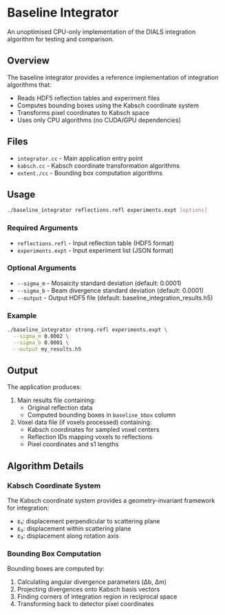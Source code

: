 # Baseline Integrator

An unoptimised CPU-only implementation of the DIALS integration algorithm for testing and comparison.

## Overview

The baseline integrator provides a reference implementation of integration algorithms that:
- Reads HDF5 reflection tables and experiment files
- Computes bounding boxes using the Kabsch coordinate system
- Transforms pixel coordinates to Kabsch space
- Uses only CPU algorithms (no CUDA/GPU dependencies)

## Files

- `integrator.cc` - Main application entry point
- `kabsch.cc` - Kabsch coordinate transformation algorithms
- `extent./cc` - Bounding box computation algorithms

## Usage

```bash
./baseline_integrator reflections.refl experiments.expt [options]
```

### Required Arguments
- `reflections.refl` - Input reflection table (HDF5 format)
- `experiments.expt` - Input experiment list (JSON format)

### Optional Arguments
- `--sigma_m` - Mosaicity standard deviation (default: 0.0001)
- `--sigma_b` - Beam divergence standard deviation (default: 0.0001)
- `--output` - Output HDF5 file (default: baseline_integration_results.h5)

### Example

```bash
./baseline_integrator strong.refl experiments.expt \
  --sigma_m 0.0002 \
  --sigma_b 0.0001 \
  --output my_results.h5
```

## Output

The application produces:
1. Main results file containing:
   - Original reflection data
   - Computed bounding boxes in `baseline_bbox` column
2. Voxel data file (if voxels processed) containing:
   - Kabsch coordinates for sampled voxel centers
   - Reflection IDs mapping voxels to reflections
   - Pixel coordinates and s1 lengths

## Algorithm Details

### Kabsch Coordinate System
The Kabsch coordinate system provides a geometry-invariant framework for integration:
- ε₁: displacement perpendicular to scattering plane
- ε₂: displacement within scattering plane  
- ε₃: displacement along rotation axis

### Bounding Box Computation
Bounding boxes are computed by:
1. Calculating angular divergence parameters (Δb, Δm)
2. Projecting divergences onto Kabsch basis vectors
3. Finding corners of integration region in reciprocal space
4. Transforming back to detector pixel coordinates